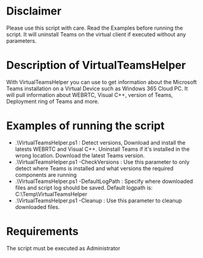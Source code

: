 # Disclaimer
Please use this script with care. Read the Examples before running the script.
It will uninstall Teams on the virtual client if executed without any parameters.

# Description of VirtualTeamsHelper
With VirtualTeamsHelper you can use to get information about the Microsoft Teams installation on a Virtual Device such as Windows 365 Cloud PC.
It will pull information about WEBRTC, Visual C++, version of Teams, Deployment ring of Teams and more.

# Examples of running the script

- .\VirtualTeamsHelper.ps1 : Detect versions, Download and install the latests WEBRTC and Visual C++. Uninstall Teams if it's installed in the wrong location. Download the latest Teams version.
- .\VirtualTeamsHelper.ps1 -CheckVersions : Use this parameter to only detect where Teams is installed and what versions the required components are running
- .\VirtualTeamsHelper.ps1 -DefaultLogPath : Specify where downloaded files and script log should be saved. Default logpath is: C:\Temp\VirtualTeamsHelper
- .\VirtualTeamsHelper.ps1 -Cleanup : Use this parameter to cleanup downloaded files.



# Requirements

The script must be executed as Administrator

